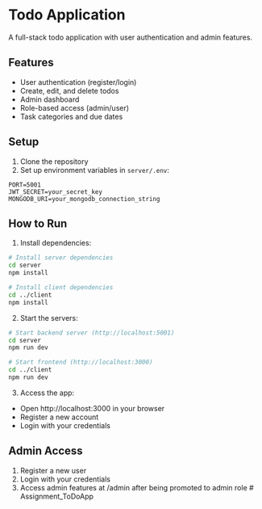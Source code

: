 # Todo Application

A full-stack todo application with user authentication and admin features.

## Features

- User authentication (register/login)
- Create, edit, and delete todos
- Admin dashboard
- Role-based access (admin/user)
- Task categories and due dates

## Setup

1. Clone the repository
2. Set up environment variables in `server/.env`:
```
PORT=5001
JWT_SECRET=your_secret_key
MONGODB_URI=your_mongodb_connection_string
```

## How to Run

1. Install dependencies:
```bash
# Install server dependencies
cd server
npm install

# Install client dependencies
cd ../client
npm install
```

2. Start the servers:
```bash
# Start backend server (http://localhost:5001)
cd server
npm run dev

# Start frontend (http://localhost:3000)
cd ../client
npm run dev
```

3. Access the app:
- Open http://localhost:3000 in your browser
- Register a new account
- Login with your credentials

## Admin Access

1. Register a new user
2. Login with your credentials
3. Access admin features at /admin after being promoted to admin role
#   A s s i g n m e n t _ T o D o A p p  
 